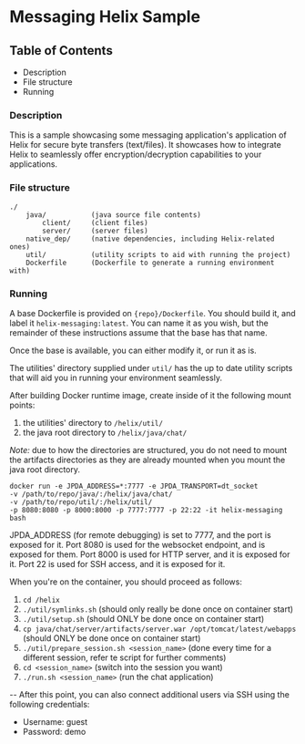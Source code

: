 # Messaging Helix Sample

## Table of Contents
- Description
- File structure
- Running

### Description
This is a sample showcasing some messaging application's application of Helix
for secure byte transfers (text/files). It showcases how to integrate Helix
to seamlessly offer encryption/decryption capabilities to your applications.

### File structure
```
./
    java/           (java source file contents)
        client/     (client files)
        server/     (server files)
    native_dep/     (native dependencies, including Helix-related ones)
    util/           (utility scripts to aid with running the project)
    Dockerfile      (Dockerfile to generate a running environment with)
```

### Running
A base Dockerfile is provided on `{repo}/Dockerfile`.
You should build it, and label it `helix-messaging:latest`. You can name it as
you wish, but the remainder of these instructions assume that the base has that
name.

Once the base is available, you can either modify it, or run it as is.

The utilities' directory supplied under `util/` has the up to date 
utility scripts that will aid you in running your environment seamlessly. 

After building Docker runtime image, create inside of it the following mount points:
1. the utilities' directory to `/helix/util/`
2. the java root directory to `/helix/java/chat/`

*Note:* due to how the directories are structured, you do not need to mount the artifacts directories as they are already mounted when you mount the java root directory.

```
docker run -e JPDA_ADDRESS=*:7777 -e JPDA_TRANSPORT=dt_socket 
-v /path/to/repo/java/:/helix/java/chat/ 
-v /path/to/repo/util/:/helix/util/
-p 8080:8080 -p 8000:8000 -p 7777:7777 -p 22:22 -it helix-messaging bash
```

JPDA_ADDRESS (for remote debugging) is set to 7777, and the port is exposed for it.
Port 8080 is used for the websocket endpoint, and is exposed for them.
Port 8000 is used for HTTP server, and it is exposed for it.
Port 22 is used for SSH access, and it is exposed for it.

When you're on the container, you should proceed as follows:
1. `cd /helix`
2. `./util/symlinks.sh` (should only really be done once on container start)
3. `./util/setup.sh` (should ONLY be done once on container start)
4. `cp java/chat/server/artifacts/server.war /opt/tomcat/latest/webapps` (should ONLY be done once on container start)
5. `./util/prepare_session.sh <session_name>` (done every time for a different session, refer te script for further comments)
6. `cd <session_name>` (switch into the session you want)
7. `./run.sh <session_name>` (run the chat application)

--
After this point, you can also connect additional users via SSH using the following credentials:
- Username: guest
- Password: demo